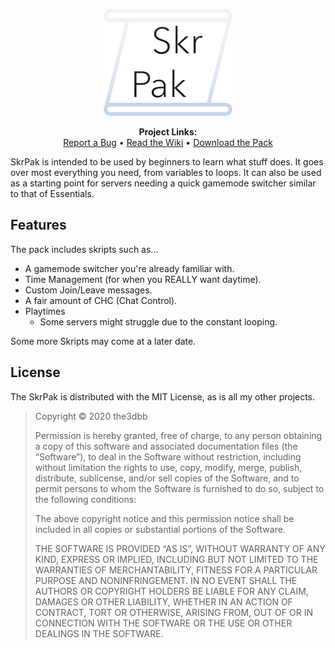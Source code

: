 <p align="center">
  <img src="skrpak.png" alt="SkrPak logo.">
</p>

<p align="center">
  <b>Project Links:</b><br>
  <a href="github.com/the3dbb/SkrPak/issues">Report a Bug</a> • 
  <a href="github.com/the3dbb/SkrPak/wiki">Read the Wiki</a> • 
  <a href="github.com/the3dbb/SkrPak/releases">Download the Pack</a>
</p>

SkrPak is intended to be used by beginners to learn what stuff does. It goes over most everything you need, from variables to loops. It can also be used as a starting point for servers needing a quick gamemode switcher similar to that of Essentials.

## Features
The pack includes skripts such as...
- A gamemode switcher you're already familiar with.
- Time Management (for when you REALLY want daytime).
- Custom Join/Leave messages.
- A fair amount of CHC (Chat Control).
- Playtimes
  - Some servers might struggle due to the constant looping.

Some more Skripts may come at a later date.

## License
The SkrPak is distributed with the MIT License, as is all my other projects.
> Copyright © 2020 the3dbb
>
> Permission is hereby granted, free of charge, to any person obtaining a copy of this software and associated documentation files (the “Software”), to deal in the Software without restriction, including without limitation the rights to use, copy, modify, merge, publish, distribute, sublicense, and/or sell copies of the Software, and to permit persons to whom the Software is furnished to do so, subject to the following conditions:
>
> The above copyright notice and this permission notice shall be included in all copies or substantial portions of the Software.
>
> THE SOFTWARE IS PROVIDED “AS IS”, WITHOUT WARRANTY OF ANY KIND, EXPRESS OR IMPLIED, INCLUDING BUT NOT LIMITED TO THE WARRANTIES OF MERCHANTABILITY, FITNESS FOR A PARTICULAR PURPOSE AND NONINFRINGEMENT. IN NO EVENT SHALL THE AUTHORS OR COPYRIGHT HOLDERS BE LIABLE FOR ANY CLAIM, DAMAGES OR OTHER LIABILITY, WHETHER IN AN ACTION OF CONTRACT, TORT OR OTHERWISE, ARISING FROM, OUT OF OR IN CONNECTION WITH THE SOFTWARE OR THE USE OR OTHER DEALINGS IN THE SOFTWARE.
